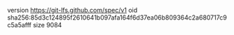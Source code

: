 version https://git-lfs.github.com/spec/v1
oid sha256:85d3c124895f2610641b097afa164f6d37ea06b809364c2a680717c9c5a5afff
size 9084
